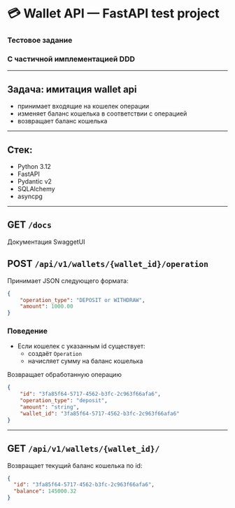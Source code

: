 # 💳 Wallet API — FastAPI test project

### Тестовое задание
### С частичной имплементацией DDD

---

## Задача: имитация wallet api

- принимает входящие на кошелек операции
- изменяет баланс кошелька в соответствии с операцией
- возвращает баланс кошелька

---


## Стек:
- Python 3.12
- FastAPI
- Pydantic v2
- SQLAlchemy
- asyncpg

---

## GET `/docs`

Документация SwaggetUI

## POST `/api/v1/wallets/{wallet_id}/operation`

Принимает JSON следующего формата:

```json
{
    "operation_type": "DEPOSIT or WITHDRAW",
    "amount": 1000.00
}
```
### Поведение

- Если кошелек с указанным id существует:
  - создаёт `Operation`
  - начисляет сумму на баланс кошелька

Возвращает обработанную операцию

```json
{
    "id": "3fa85f64-5717-4562-b3fc-2c963f66afa6",
    "operation_type": "deposit",
    "amount": "string",
    "wallet_id": "3fa85f64-5717-4562-b3fc-2c963f66afa6"
}
```

---

## GET `/api/v1/wallets/{wallet_id}/`

Возвращает текущий баланс кошелька по id:

```json
{
  "id": "3fa85f64-5717-4562-b3fc-2c963f66afa6",
  "balance": 145000.32
}
```